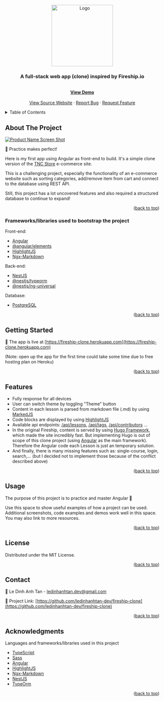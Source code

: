 <div id="top"></div>

<!-- PROJECT LOGO -->
<br />
<div align="center">
  <a href="https://fireship-clone.herokuapp.com/">
    <img src="https://avatars.githubusercontent.com/u/46283609" alt="Logo" width="200" height="200">
  </a>

  <h3 align="center">A full-stack web app (clone) inspired by Fireship.io</h3>

  <p align="center">
    <br />
    <a href="https://fireship-clone.herokuapp.com/"><strong>View Demo</strong></a>
    <br />
    <br />
    <a href="https://fireship.io/">View Source Website</a>
    ·
    <a href="https://github.com/ledinhanhtan-dev/fireship-clone/issues">Report Bug</a>
    ·
    <a href="https://github.com/ledinhanhtan-dev/fireship-clone/issues">Request Feature</a>
  </p>
</div>

<!-- TABLE OF CONTENTS -->
<details>
  <summary>Table of Contents</summary>
  <ol>
    <li>
      <a href="#about-the-project">About The Project</a>
      <ul>
        <li><a href="#built-with">Built With</a></li>
      </ul>
    </li>
    <li>
      <a href="#getting-started">Getting Started</a>
      <ul>
        <li><a href="#prerequisites">Prerequisites</a></li>
        <li><a href="#installation">Installation</a></li>
      </ul>
    </li>
    <li><a href="#usage">Usage</a></li>
    <li><a href="#roadmap">Roadmap</a></li>
    <li><a href="#contributing">Contributing</a></li>
    <li><a href="#license">License</a></li>
    <li><a href="#contact">Contact</a></li>
    <li><a href="#acknowledgments">Acknowledgments</a></li>
  </ol>
</details>

<!-- ABOUT THE PROJECT -->

## About The Project

[![Product Name Screen Shot][product-screenshot]](https://tnc-clone.web.app/)

🚀 Practice makes perfect!

Here is my first app using Angular as front-end to build. It's a simple clone version of the [TNC Store](https://www.tncstore.vn/) e-commerce site.

This is a challenging project, especially the functionality of an e-commerce website such as sorting categories, add/remove item from cart and connect to the database using REST API.

Still, this project has a lot uncovered features and also required a structured database to continue to expand!

<p align="right">(<a href="#top">back to top</a>)</p>

### Frameworks/libraries used to bootstrap the project

Front-end:

- [Angular](https://angular.io)
- [@angular/elements](https://angular.io/api/elements)
- [HighlightJS](https://highlightjs.org)
- [Ngx-Markdown](https://www.npmjs.com/package/ngx-markdown)

Back-end:

- [NestJS](https://nestjs.com)
- [@nestjs/typeorm](https://www.npmjs.com/package/@nestjs/typeorm)
- [@nestjs/ng-universal](https://www.npmjs.com/package/@nestjs/ng-universal)

Database:

- [PostgreSQL](https://www.postgresql.org)

<p align="right">(<a href="#top">back to top</a>)</p>

<!-- GETTING STARTED -->

## Getting Started

🚀 The app is live at [https://fireship-clone.herokuapp.com](https://fireship-clone.herokuapp.com)

(Note: open up the app for the first time could take some time due to free hosting plan on Heroku)

<p align="right">(<a href="#top">back to top</a>)</p>

<!-- USAGE EXAMPLES -->

## Features

- Fully response for all devices
- User can switch theme by toggling "Theme" button
- Content in each lesson is parsed from markdown file (.md) by using [MarkedJS](https://marked.js.org/)
- Code blocks are displayed by using [HighlightJS](https://github.com/highlightjs/highlight.js/)
- Available api endpoints: [/api/lessons](https://fireship-clone.herokuapp.com/api/lessons), [/api/tags](https://fireship-clone.herokuapp.com/api/tags), [/api/contributors](https://fireship-clone.herokuapp.com/api/contributors) ...
- In the original Fireship, content is served by using [Hugo Framework](https://gohugo.io/), which made the site incredibly fast. But implementing Hugo is out of scope of this clone project (using [Angular](https://angular.io) as the main framework). Therefore the Angular code each Lesson is just an temporary solution.
- And finally, there is many missing features such as: single-course, login, search,... (but I decided not to implement those because of the conflict described above)

<p align="right">(<a href="#top">back to top</a>)</p>

## Usage

The purpose of this project is to practice and master Angular 👏

Use this space to show useful examples of how a project can be used. Additional screenshots, code examples and demos work well in this space. You may also link to more resources.

<p align="right">(<a href="#top">back to top</a>)</p>

<!-- LICENSE -->

## License

Distributed under the MIT License.

<p align="right">(<a href="#top">back to top</a>)</p>

<!-- CONTACT -->

## Contact

📧 Le Dinh Anh Tan - ledinhanhtan.dev@gmail.com

📌 Project Link: [https://github.com/ledinhanhtan-dev/fireship-clone](https://github.com/ledinhanhtan-dev/fireship-clone)

<p align="right">(<a href="#top">back to top</a>)</p>

<!-- ACKNOWLEDGMENTS -->

## Acknowledgments

Languages and frameworks/libraries used in this project

- [TypeScript](https://www.typescriptlang.org)
- [Sass](https://sass-lang.com)
- [Angular](https://angular.io)
- [HighlightJS](https://highlightjs.org)
- [Ngx-Markdown](https://www.npmjs.com/package/ngx-markdown)
- [NestJS](https://nestjs.com)
- [TypeOrm](https://typeorm.io)

<p align="right">(<a href="#top">back to top</a>)</p>

<!-- MARKDOWN LINKS & IMAGES -->
<!-- https://www.markdownguide.org/basic-syntax/#reference-style-links -->

[product-screenshot]: https://user-images.githubusercontent.com/88238288/136992447-59b2f92e-378f-4724-a314-9d1e77855493.png
